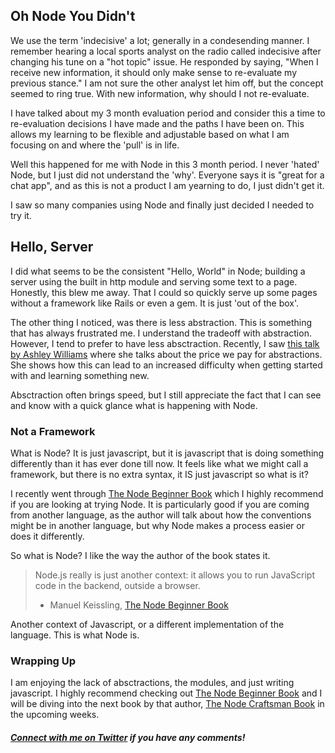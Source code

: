 ## Oh Node You Didn't

We use the term 'indecisive' a lot; generally in a condesending manner. I remember hearing a local sports analyst on the radio called indecisive after changing his tune on a "hot topic" issue. He responded by saying, "When I receive new information, it should only make sense to re-evaluate my previous stance." I am not sure the other analyst let him off, but the concept seemed to ring true. With new information, why should I not re-evaluate. 

I have talked about my 3 month evaluation period and consider this a time to re-evaluation decisions I have made and the paths I have been on. This allows my learning to be flexible and adjustable based on what I am focusing on and where the 'pull' is in life.

Well this happened for me with Node in this 3 month period. I never 'hated' Node, but I just did not understand the 'why'. Everyone says it is "great for a chat app", and as this is not a product I am yearning to do, I just didn't get it.

I saw so many companies using Node and finally just decided I needed to try it. 

## Hello, Server

I did what seems to be the consistent "Hello, World" in Node; building a server using the built in http module and serving some text to a page. Honestly, this blew me away. That I could so quickly serve up some pages without a framework like Rails or even a gem. It is just 'out of the box'.

The other thing I noticed, was there is less abstraction. This is something that has always frustrated me. I understand the tradeoff with abstraction. However, I tend to prefer to have less absctraction. Recently, I saw [this talk by Ashley Williams](https://www.youtube.com/watch?v=DN4yLZB1vUQ) where she talks about the price we pay for abstractions. She shows how this can lead to an increased difficulty when getting started with and learning something new.

Absctraction often brings speed, but I still appreciate the fact that I can see and know with a quick glance what is happening with Node. 

### Not a Framework

What is Node? It is just javascript, but it is javascript that is doing something differently than it has ever done till now. It feels like what we might call a framework, but there is no extra syntax, it IS just javascript so what is it?

I recently went through [The Node Beginner Book](https://leanpub.com/nodebeginner) which I highly recommend if you are looking at trying Node. It is particularly good if you are coming from another language, as the author will talk about how the conventions might be in another language, but why Node makes a process easier or does it differently. 

So what is Node? I like the way the author of the book states it.

>Node.js really is just another context: it allows you to run JavaScript code in the backend, outside a browser.  
>- Manuel Keissling, [The Node Beginner Book](https://leanpub.com/nodebeginner)

Another context of Javascript, or a different implementation of the language. This is what Node is.

### Wrapping Up

I am enjoying the lack of absctractions, the modules, and just writing javascript. I highly recommend checking out [The Node Beginner Book](https://leanpub.com/nodebeginner) and I will be diving into the next book by that author, [The Node Craftsman Book](https://leanpub.com/nodecraftsman) in the upcoming weeks.

###### **[Connect with me on Twitter](https://twitter.com/kickinbahk) if you have any comments!**


